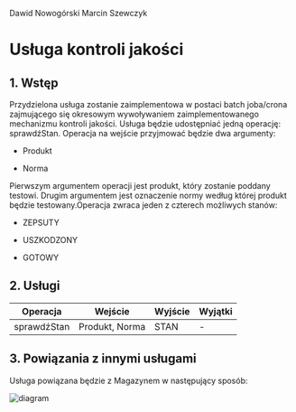 Dawid Nowogórski
Marcin Szewczyk

# Usługa kontroli jakości

## 1. Wstęp
Przydzielona usługa zostanie zaimplementowa w postaci batch joba/crona zajmującego się okresowym wywoływaniem zaimplementowanego mechanizmu kontroli jakości. 
Usługa będzie udostępniać jedną operację: sprawdźStan. Operacja na wejście przyjmować będzie dwa argumenty:

* Produkt

* Norma

Pierwszym argumentem operacji jest produkt, który zostanie poddany testowi. Drugim argumentem jest oznaczenie normy według której produkt będzie testowany.Operacja zwraca jeden z czterech możliwych stanów:

* ZEPSUTY

* USZKODZONY

* GOTOWY

## 2. Usługi

| Operacja | Wejście | **Wyjście** | Wyjątki |
| --- | --- | --- | --- |
| sprawdźStan | Produkt, Norma | STAN | - |

## 3. Powiązania z innymi usługami
Usługa powiązana będzie z Magazynem w następujący sposób:

![diagram](http://i.imgur.com/9lQ6tAB.png)

